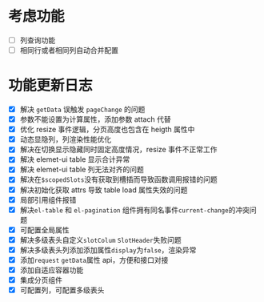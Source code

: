 # 考虑功能

- [ ] 列查询功能
- [ ] 相同行或者相同列自动合并配置

# 功能更新日志

- [x] 解决 `getData` 误触发 `pageChange` 的问题
- [x] 参数不能设置为计算属性，添加参数 attach 代替
- [x] 优化 resize 事件逻辑，分页高度也包含在 heigth 属性中
- [x] 动态显隐列，列渲染性能优化
- [x] 解决在切换显示隐藏同时固定高度情况，resize 事件不正常工作
- [x] 解决 elemet-ui table 显示合计异常
- [x] 解决 elemet-ui table 列无法对齐的问题
- [x] 解决在`$scopedSlots`没有获取到槽插而导致函数调用报错的问题
- [x] 解决初始化获取 attrs 导致 table load 属性失效的问题
- [x] 局部引用组件报错
- [x] 解决`el-table` 和 `el-pagination` 组件拥有同名事件`current-change`的冲突问题
- [x] 可配置全局属性
- [x] 解决多级表头自定义`slotColum` `SlotHeader`失败问题
- [x] 解决多级表头列添加添加属性`display`为`false`，渲染异常
- [x] 添加`request` `getData`属性 api，方便和接口对接
- [x] 添加自适应容器功能
- [x] 集成分页组件
- [x] 可配置列，可配置多级表头
